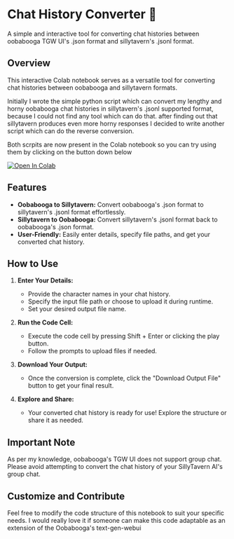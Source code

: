 # Chat History Converter 🚀

A simple and interactive tool for converting chat histories between oobabooga TGW UI's .json format and sillytavern's .jsonl format.

## Overview
This interactive Colab notebook serves as a versatile tool for converting chat histories between oobabooga and sillytavern formats. 

Initially I wrote the simple python script which can convert my lengthy and horny oobabooga chat histories in sillytavern's .jsonl supported format, because I could not find any tool which can do that. after finding out that sillytavern produces even more horny responses I decided to write another script which can do the reverse conversion.  

Both scrpits are now present in the Colab notebook so you can try using them by clicking on the button down below


[![Open In Colab](https://colab.research.google.com/assets/colab-badge.svg)](https://colab.research.google.com/github/Skystapper/ooba-sillytavern-chat-history-convert/blob/main/ooba-to-sillytavern.ipynb)


## Features

- **Oobabooga to Sillytavern:** Convert oobabooga's .json format to sillytavern's .jsonl format effortlessly.
- **Sillytavern to Oobabooga:** Convert sillytavern's .jsonl format back to oobabooga's .json format.
- **User-Friendly:** Easily enter details, specify file paths, and get your converted chat history.

## How to Use

1. **Enter Your Details:**
   - Provide the character names in your chat history.
   - Specify the input file path or choose to upload it during runtime.
   - Set your desired output file name.

2. **Run the Code Cell:**
   - Execute the code cell by pressing Shift + Enter or clicking the play button.
   - Follow the prompts to upload files if needed.

3. **Download Your Output:**
   - Once the conversion is complete, click the "Download Output File" button to get your final result.

4. **Explore and Share:**
   - Your converted chat history is ready for use! Explore the structure or share it as needed.

## Important Note

As per my knowledge, oobabooga's TGW UI does not support group chat. Please avoid attempting to convert the chat history of your SillyTavern AI's group chat.

## Customize and Contribute

Feel free to modify the code structure of this notebook to suit your specific needs. I would really love it if someone can make this code adaptable as an extension of the Oobabooga's text-gen-webui




